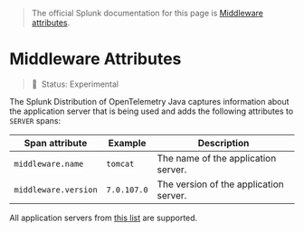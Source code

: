 > The official Splunk documentation for this page is [Middleware attributes](https://docs.splunk.com/Observability/gdi/get-data-in/application/java/configuration/java-otel-metrics-attributes.html#middleware-attributes-java-otel).

# Middleware Attributes

> :construction: &nbsp;Status: Experimental

The Splunk Distribution of OpenTelemetry Java captures information about the application server that is being used and
adds the following attributes to `SERVER` spans:

| Span attribute       | Example     | Description |
| -------------------- | ----------- | ----------- |
| `middleware.name`    | `tomcat`    | The name of the application server.
| `middleware.version` | `7.0.107.0` | The version of the application server.

All application servers
from [this list](https://github.com/open-telemetry/opentelemetry-java-instrumentation/blob/main/docs/supported-libraries.md#application-servers)
are supported.
